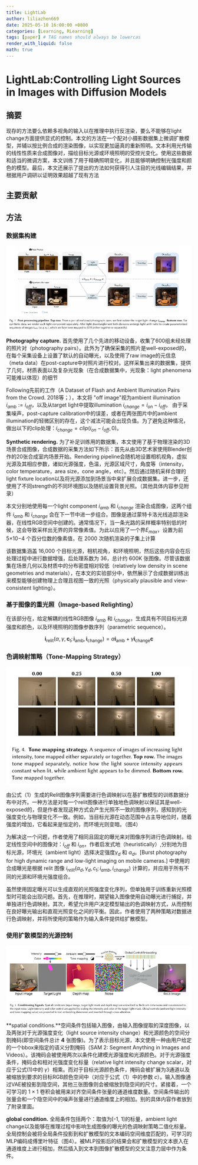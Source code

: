 ```yaml
---
title: LightLab
author: liliazhen669
date: 2025-05-10 16:00:00 +0800
categories: [Learning, RLearning]
tags: [paper] # TAG names should always be lowercas
render_with_liquid: false
math: true
---
```


# LightLab:Controlling Light Sources in Images with Diffusion Models

## 摘要


现存的方法要么依赖多视角的输入以在推理中执行反渲染，要么不能够在light change方面提供显式的控制。本文的方法在一个配对小摄影数据集上微调扩散模型，并辅以按比例合成的渲染图像，以实现更加逼真的重新照明。文本利用光传输的线性性质来合成图像对，描绘目标光源或环境照明的受控光变化。使用这些数据和适当的微调方案，本文训练了用于精确照明变化，并且能够明确控制光强度和颜色的模型。最后，本文还展示了提出的方法如何获得引人注目的光线编辑结果，并根据用户调研以证明效果超越了现有方法

## 主要贡献

## 方法

### 数据集构建

![fig-2](assets/img/lightlab/figure2.png)

**Photography capture.** 首先使用了几个先进的移动设备，收集了600组未经处理的照片对（photography pairs）。此外为了确保采集的照片是well-exposed的，在每个采集设备上设置了默认的自动曝光，以及使用了raw image的元信息（meta data）在post-capture中对照片进行校对。这样采集出来的数据集，提供了几何，材质表面以及复杂光现象（在合成数据集中，光现象：light phenomena 可能难以体现）的细节

Following先前的工作（A Dataset of Flash and Ambient Illumination Pairs from the Crowd. 2018等；），本文将 "off image"视为ambient illumination $i_{amb} := i_{off}$，以及从target light中提取illumination $i_{change}=i_{on}-i_{off}$。
由于采集噪声，post-capture calibration中的误差，或者在两张图片中的ambient illumination的轻微区别的存在，这个减法可能会出现负值。为了避免这种情况，做出以下的clip处理：$i_{change}=clip(i_{on}-i_{off}, 0)$。

**Synthetic rendering.** 为了补足训练用的数据集，本文使用了基于物理渲染的3D场景合成图像，合成数据的采集方法如下所示：首先从由3D艺术家使用Blender创作的20张合成室内场景开始。Rendering pipeline会随机地设置相机视角，虚拟光源及其相应参数，诸如光源强度，色温，光源区域尺寸，角度等（intensity，color temperature，area size，cone angle，etc）。然后通过随机采样合理的light fixture location以及将光源添加到场景当中来扩展合成数据集。进一步，还使用了不同strength的不同环境图以及随机设置背景光照。（其他具体内容参见附录）

本文分别地使用每一个light component $i_{amb}$ 和 $i_{change}$ 渲染合成图像，这两个组件 $i_{amb}$ 和 $i_{change}$ 会在下一节中进一步组合。图像是通过蒙特卡洛光线追踪渲染器，在线性RGB空间中创建的。通常情况下，当一条光路的采样概率特别低的时候，这会导致采样出无界的异常像素值。为此以应用了一个界$E_{max}$，设置为前 5×10−4 个百分位数的像素值，在 2000 次随机渲染的子集上计算

该数据集涵盖 16,000 个目标光源，相机视角，和环境照明，然后这些内容会在后处理过程中进行数据增强，后处理系数为 36，总计约 600K 张图像。尽管该数据集在场景几何以及材质中的分布密度相对较低（relatively low density in scene geometries and materials），在本文的实验部分中，依然展示了合成数据训练出来模型能够创建物理上合理且视图一致的光照（physically plausible and view-consistent lighting）。

### 基于图像的重光照（Image-based Relighting）
在该部分在，给定解耦的线性RGB图像 $i_{amb}$ 和 $i_{change}$，生成具有不同目标光源强度和颜色，以及环境照明的图像参数序列（parametric sequence）。

$$
\begin{equation}
\mathbf{i}_{\mathrm{relit}}\left(\alpha,\gamma,\mathbf{c}_{\mathrm{t}};\mathbf{i}_{\mathrm{amb}},\mathbf{i}_{\mathrm{change}}\right)=\alpha\mathbf{i}_{\mathrm{amb}}+\gamma\mathbf{i}_{\mathrm{change}}\mathbf{c}
\end{equation}
$$

### 色调映射策略（Tone-Mapping Strategy）

![fig-4](assets/img/lightlab/figure4.png)

由公式（1）生成的Relit图像序列需要进行色调映射以在基扩散模型的训练数据分布中对齐。一种方法是对每一个relit图像进行单独地色调映射以保证其是well-exposed的，但是作者发现这种方式会产生光照不一致的图像序列，感知到的光强度变化与物理变化不一致。例如，当目标光源在动态范围中占主导地位时，随着强度的增加，它看起来是恒定的，而环境光则变暗。（图4）

为解决这一个问题，作者使用了相同且固定的曝光来对图像序列进行色调映射。给定线性空间中的图像对：$i_{off}$ 和 $i_{on}$，作者启发式地（heuristically）,分别地为目标光源，环境光（ambient light）选择决定强度$\gamma_{d}$ 和 $\alpha_{d}$。[Burst photography for high dynamic range and low-light imaging on mobile cameras.] 中使用的合成曝光是根据 relit 图像 $i_{relit}(\alpha_{d},\gamma_{d},c_{t};i_{amb},i_{change})$ 计算的，并应用于所有不同的光源和环境光强度组合。

虽然使用固定曝光可以生成直观的光照强度变化序列，但单独用于训练重新光照模型时可能会出现问题。首先，在推理时，期望输入图像使用自动曝光进行捕捉，并单独进行色调映射。其次，希望允许用户决定模型输出的色调映射方式，从而控制在良好曝光输出和直观光照变化之间的平衡。因此，作者使用了两种策略对数据进行色调映射，并将所使用的策略作为输入条件提供给扩散模型。


### 使用扩散模型的光源控制

![fig-3](assets/img/lightlab/figure3.png)

**spatial conditions.**空间条件包括输入图像，由输入图像提取的深度图像，以及两张对于光源强度变化（light source intensity change）和光源颜色的空间分割掩码(即空间条件总计 **4** 张图像)。为了表示目标光源，本文使用一种由用户给定的一个bbox来指定的语义分割掩码（SAM 2: Segment Anything in Images and Videos）。该掩码会被使用两次以条件化建模光源强度和光源颜色。对于光源强度条件，掩码会和相对光强度变化标量（relative light intensity change scalar，对应于公式(1)中的 $\gamma$）相乘。而对于目标光源颜色条件，掩码会被扩展为3通道以及被缩放到要求的目标RGB颜色空间中（对应于公式（1）中的参数 $c$）。输入图像通过VAE被投影到隐空间，其他三张图像则会被缩放到隐空间的尺寸。紧接着，一个可学习的 $1 \times 1$ 卷积会被用来对齐空间条件张量的通道维度数量。空间条件输出的张量会和一个隐空间中的噪声张量进行通道维度上的相加。别的具体内容作者放到了附录里面。


**global condition.** 全局条件包括两个：取值为[-1, 1]的标量，ambient light change以及能够在推理过程中影响生成图像的曝光的色调映射策略二值化标量。全局控制会被将全局条件投影到和扩散模型的文本编码空间维度匹配的，可学习的MLP编码成傅里叶特征（图4）。被MLP投影后的结果会和扩散模型的文本嵌入在通道维度上进行相加，然后插入到文本到图像扩散模型的交叉注意力层中作为条件。
